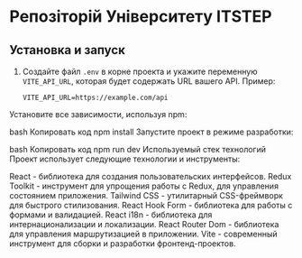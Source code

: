 # Репозіторій Університету ITSTEP

## Установка и запуск

1. Создайте файл `.env` в корне проекта и укажите переменную `VITE_API_URL`, которая будет содержать URL вашего API. Пример:

   ```plaintext
   VITE_API_URL=https://example.com/api
Установите все зависимости, используя npm:

bash
Копировать код
npm install
Запустите проект в режиме разработки:

bash
Копировать код
npm run dev
Используемый стек технологий
Проект использует следующие технологии и инструменты:

React - библиотека для создания пользовательских интерфейсов.
Redux Toolkit - инструмент для упрощения работы с Redux, для управления состоянием приложения.
Tailwind CSS - утилитарный CSS-фреймворк для быстрого стилизования.
React Hook Form - библиотека для работы с формами и валидацией.
React i18n - библиотека для интернационализации и локализации.
React Router Dom - библиотека для управления маршрутизацией в приложении.
Vite - современный инструмент для сборки и разработки фронтенд-проектов.
